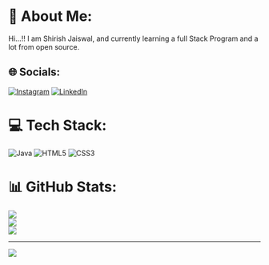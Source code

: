 # 💫 About Me:
Hi...!! I am Shirish Jaiswal, and currently learning a full Stack Program and a lot from open source.


## 🌐 Socials:
[![Instagram](https://img.shields.io/badge/Instagram-%23E4405F.svg?logo=Instagram&logoColor=white)](https://instagram.com/shirishjaiswal03) [![LinkedIn](https://img.shields.io/badge/LinkedIn-%230077B5.svg?logo=linkedin&logoColor=white)](https://linkedin.com/in/shirish-jaiswal) 

# 💻 Tech Stack:
![Java](https://img.shields.io/badge/java-%23ED8B00.svg?style=for-the-badge&logo=java&logoColor=white) ![HTML5](https://img.shields.io/badge/html5-%23E34F26.svg?style=for-the-badge&logo=html5&logoColor=white) ![CSS3](https://img.shields.io/badge/css3-%231572B6.svg?style=for-the-badge&logo=css3&logoColor=white)
# 📊 GitHub Stats:
![](https://github-readme-stats.vercel.app/api?username=shirishjaiswal&theme=city_light&hide_border=false&include_all_commits=false&count_private=false)<br/>
![](https://github-readme-streak-stats.herokuapp.com/?user=shirishjaiswal&theme=city_light&hide_border=false)<br/>
![](https://github-readme-stats.vercel.app/api/top-langs/?username=shirishjaiswal&theme=city_light&hide_border=false&include_all_commits=false&count_private=false&layout=compact)

---
[![](https://visitcount.itsvg.in/api?id=shirishjaiswal&icon=9&color=1)](https://visitcount.itsvg.in)

<!-- Proudly created with GPRM ( https://gprm.itsvg.in ) -->
